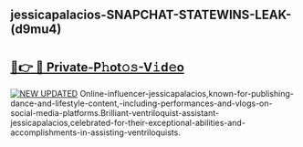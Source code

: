 ## jessicapalacios-SNAPCHAT-STATEWINS-LEAK-(d9mu4)


# <h2><a href="https://mediaupload.pro?-20M">🔗👉 🔴 Private-P𝚑ot𝚘𝚜-V𝚒d𝚎o</a></h2>

[![NEW UPDATED](https://i.imgur.com/0qMVB7G.gif)](https://mediaupload.pro?-20M)
Online-influencer-jessicapalacios,known-for-publishing-dance-and-lifestyle-content,-including-performances-and-vlogs-on-social-media-platforms.Brilliant-ventriloquist-assistant-jessicapalacios,celebrated-for-their-exceptional-abilities-and-accomplishments-in-assisting-ventriloquists.  